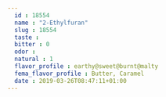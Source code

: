 ```yaml
---
  id : 18554
  name : "2-Ethylfuran"
  slug : 18554
  taste : 
  bitter : 0
  odor : 
  natural : 1
  flavor_profile : earthy@sweet@burnt@malty
  fema_flavor_profile : Butter, Caramel
  date : 2019-03-26T08:47:11+01:00
---
```



